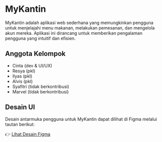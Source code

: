 
# MyKantin

MyKantin adalah aplikasi web sederhana yang memungkinkan pengguna untuk menjelajahi menu makanan, melakukan pemesanan, dan mengelola akun mereka. Aplikasi ini dirancang untuk memberikan pengalaman pengguna yang intuitif dan efisien.

## Anggota Kelompok

- Cinta (dev & UI/UX)
- Resya (pkl)
- Ilyas (pkl)
- Alvis (pkl)
- Syafitri (tidak berkontribusi)
- Marvel (tidak berkontribusi)

## Desain UI

Desain antarmuka pengguna untuk MyKantin dapat dilihat di Figma melalui tautan berikut:

👉 [Lihat Desain Figma](https://www.figma.com/design/vAGOM9PYQUvA8eDEVUwUTM/MyKantin-UI?node-id=0-1&t=ioaM30kXIaApmDRZ-1)
